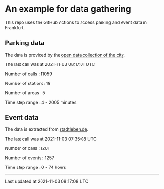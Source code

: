 # An example for data gathering

This repo uses the GitHub Actions to access parking and event data in Frankfurt.

## Parking data
The data is provided by the [open data collection of the city](https://www.offenedaten.frankfurt.de/).

The last call was at 2021-11-03 08:17:01 UTC

Number of calls   : 11059

Number of stations:    18

Number of areas   :     5

Time step range   :     4 -  2005 minutes


## Event data
The data is extracted from [stadtleben.de](https://stadtleben.de/frankfurt/).

The last call was at 2021-11-03 07:35:08 UTC

Number of calls   : 1201

Number of events  : 1257

Time step range   :    0 -   74 hours


----

Last updated at 2021-11-03 08:17:08 UTC
